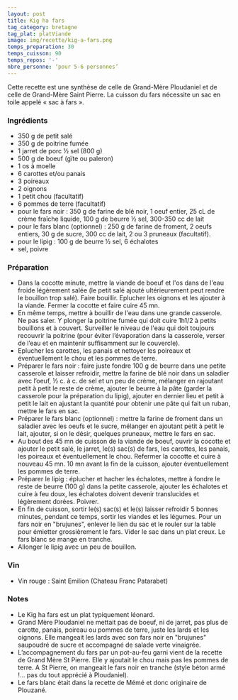```yaml
---
layout: post
title: Kig ha fars
tag_category: bretagne
tag_plat: platViande
image: img/recette/kig-a-fars.png
temps_preparation: 30
temps_cuisson: 90
temps_repos: '-'
nbre_personne: ‘pour 5-6 personnes’
---
```

Cette recette est une synthèse de celle de Grand-Mère Ploudaniel et de celle de Grand-Mère Saint Pierre. La cuisson du fars nécessite un sac en toile appelé « sac à fars ».

### Ingrédients
* 350 g de petit salé
* 350 g de poitrine fumée
* 1 jarret de porc ½ sel (800 g)
* 500 g de boeuf (gïte ou paleron)
* 1 os à moelle
* 6 carottes et/ou panais
* 3 poireaux
* 2 oignons
* 1 petit chou (facultatif)
* 6 pommes de terre (facultatif)
* pour le fars noir : 350 g de farine de blé noir, 1 oeuf entier, 25 cL de crème fraîche liquide, 100 g de beurre ½ sel, 300-350 cc de lait
* pour le fars blanc (optionnel) : 250 g de farine de froment, 2 oeufs entiers, 30 g de sucre, 300 cc de lait, 2 ou 3 pruneaux (facultatif).
* pour le lipig : 100 g de beurre ½ sel, 6 échalotes
* sel, poivre

### Préparation
* Dans la cocotte minute, mettre la viande de boeuf et l'os dans de l'eau froide légèrement salée (le petit salé ajouté ultérieurement peut rendre le bouillon trop salé). Faire bouillir. Eplucher les oignons et les ajouter à la viande. Fermer la cocotte et faire cuire 45 mn.
* En même temps, mettre à bouillir de l'eau dans une grande casserole. Ne pas saler. Y plonger la poitrine fumée qui doit cuire 1h1/2 à petits bouillons et à couvert. Surveiller le niveau de l'eau qui doit toujours recouvrir la poitrine (pour éviter l’évaporation dans la casserole, verser de l’eau et en maintenir suffisamment sur le couvercle).
* Eplucher les carottes, les panais et nettoyer les poireaux et éventuellement le chou et les pommes de terre.
* Préparer le fars noir : faire juste fondre 100 g de beurre dans une petite casserole et laisser refroidir, mettre la farine de blé noir dans un saladier avec l’oeuf, ½ c. à c. de sel et un peu de crème, mélanger en rajoutant petit à petit le reste de crème, ajouter le beurre à la pâte (garder la casserole pour la préparation du lipig), ajouter en dernier lieu et petit à petit le lait en ajustant la quantité pour obtenir une pâte qui fait un ruban, mettre le fars en sac.
* Préparer le fars blanc (optionnel) : mettre la farine de froment dans un saladier avec les oeufs et le sucre, mélanger en ajoutant petit à petit le lait, ajouter, si on le désir, quelques pruneaux, mettre le fars en sac.
* Au bout des 45 mn de cuisson de la viande de boeuf, ouvrir la cocotte et ajouter le petit salé, le jarret, le(s) sac(s) de fars, les carottes, les panais, les poireaux et éventuellement le chou. Refermer la cocotte et cuire à nouveau 45 mn. 10 mn avant la fin de la cuisson, ajouter éventuellement les pommes de terre.
* Préparer le lipig : éplucher et hacher les échalotes, mettre à fondre le reste de beurre (100 g) dans la petite casserole, ajouter les échalotes et cuire à feu doux, les échalotes doivent devenir translucides et légèrement dorées. Poivrer.
* En fin de cuisson, sortir le(s) sac(s) et le(s) laisser refroidir 5 bonnes minutes, pendant ce temps, sortir les viandes et les légumes. Pour un fars noir en "brujunes", enlever le lien du sac et le rouler sur la table pour émietter grossièrement le fars. Vider le sac dans un plat creux. Le fars blanc se mange en tranche.
* Allonger le lipig avec un peu de bouillon.   

### Vin
* Vin rouge : Saint Emilion (Chateau Franc Patarabet)

### Notes
* Le Kig ha fars est un plat typiquement léonard.
* Grand Mère Ploudaniel ne mettait pas de boeuf, ni de jarret, pas plus de carotte, panais, poireau ou pommes de terre, juste les lards et les oignons. Elle mangeait les lards avec son fars noir en "brujunes" saupoudré de sucre et accompagné de salade verte vinaigrée.
* L’accompagnement du fars par un pot-au-feu garni vient de la recette de Grand Mère St Pierre. Elle y ajoutait le chou mais pas les pommes de terre. A St Pierre, on mangeait le fars noir en tranche (style béton armé !… pas du tout apprécié à Ploudaniel).
* Le fars blanc était dans la recette de Mémé et donc originaire de Plouzané.
